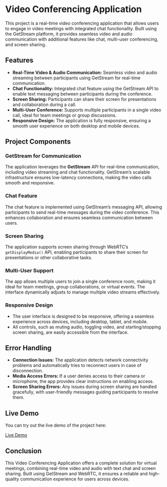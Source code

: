 <!DOCTYPE html>
<html lang="en">
<head>
    <meta charset="UTF-8">
    <meta name="viewport" content="width=device-width, initial-scale=1.0">
    
</head>
<body>

<h1>Video Conferencing Application</h1>
<p>This project is a real-time video conferencing application that allows users to engage in video meetings with integrated chat functionality. Built using the GetStream platform, it provides seamless video and audio communication with additional features like chat, multi-user conferencing, and screen sharing.</p>

<h2>Features</h2>
<ul>
    <li><strong>Real-Time Video & Audio Communication:</strong> Seamless video and audio streaming between participants using GetStream for real-time communication.</li>
    <li><strong>Chat Functionality:</strong> Integrated chat feature using the GetStream API to enable text messaging between participants during the conference.</li>
    <li><strong>Screen Sharing:</strong> Participants can share their screen for presentations and collaboration during a call.</li>
    <li><strong>Multi-User Conference:</strong> Supports multiple participants in a single video call, ideal for team meetings or group discussions.</li>
    <li><strong>Responsive Design:</strong> The application is fully responsive, ensuring a smooth user experience on both desktop and mobile devices.</li>
</ul>

<h2>Project Components</h2>

<h3>GetStream for Communication</h3>
<p>The application leverages the <strong>GetStream</strong> API for real-time communication, including video streaming and chat functionality. GetStream’s scalable infrastructure ensures low-latency connections, making the video calls smooth and responsive.</p>



<h3>Chat Feature</h3>
<p>The chat feature is implemented using GetStream’s messaging API, allowing participants to send real-time messages during the video conference. This enhances collaboration and ensures seamless communication between users.</p>

<h3>Screen Sharing</h3>
<p>The application supports screen sharing through WebRTC’s <code>getDisplayMedia()</code> API, enabling participants to share their screen for presentations or other collaborative tasks.</p>

<h3>Multi-User Support</h3>
<p>The app allows multiple users to join a single conference room, making it ideal for team meetings, group collaborations, or virtual events. The interface dynamically adjusts to manage multiple video streams effectively.</p>

<h3>Responsive Design</h3>
<ul>
    <li>The user interface is designed to be responsive, offering a seamless experience across devices, including desktop, tablet, and mobile.</li>
    <li>All controls, such as muting audio, toggling video, and starting/stopping screen sharing, are easily accessible from the interface.</li>
</ul>

<h2>Error Handling</h2>
<ul>
    <li><strong>Connection Issues:</strong> The application detects network connectivity problems and automatically tries to reconnect users in case of disconnection.</li>
    <li><strong>Media Access Errors:</strong> If a user denies access to their camera or microphone, the app provides clear instructions on enabling access.</li>
    <li><strong>Screen Sharing Errors:</strong> Any issues during screen sharing are handled gracefully, with user-friendly messages guiding participants to resolve them.</li>
</ul>

<h2>Live Demo</h2>
<p>You can try out the live demo of the project here:</p>
<p><a href="https://video-conferencing-pied.vercel.app/" target="_blank">Live Demo</a></p>

<h2>Conclusion</h2>
<p>This Video Conferencing Application offers a complete solution for virtual meetings, combining real-time video and audio with text chat and screen sharing. Built using GetStream and WebRTC, it ensures a reliable and high-quality communication experience for users across devices.</p>

</body>
</html>
